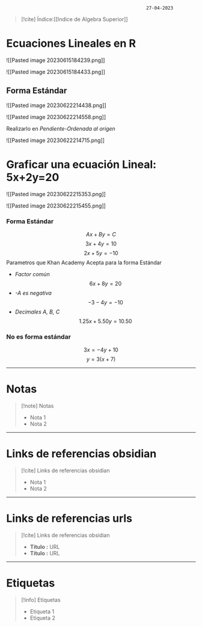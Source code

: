 														27-04-2023

>[!cite] Índice:[[Indice de Algebra Superior]]

# Ecuaciones Lineales en R

![[Pasted image 20230615184239.png]]

![[Pasted image 20230615184433.png]]

## Forma Estándar 

![[Pasted image 20230622214438.png]]


![[Pasted image 20230622214558.png]]

Realizarlo en *Pendiente-Ordenada al origen*

![[Pasted image 20230622214715.png]]
# Graficar una ecuación Lineal: 5x+2y=20 


![[Pasted image 20230622215353.png]]


![[Pasted image 20230622215455.png]]

### Forma Estándar

$$Ax+By=C$$$$3x+4y=10$$$$2x+5y=-10$$
Parametros que Khan Academy Acepta para la forma Estándar 

* *Factor común*
$$6x+8y=20$$
* *-A es negativa*
$$-3-4y=-10$$
* *Decimales A, B, C*
$$1.25x+5.50y=10.50$$

### No es forma estándar 

$$3x=-4y+10$$
$$y=3(x+7)$$









--------------------------------------------------

# Notas
> [!note]  Notas
> - Nota 1
> - Nota 2

--------------------------------------------------

# Links de referencias obsidian

> [!cite]  Links de referencias obsidian
> - Nota 1
> - Nota 2

--------------------------------------------------

# Links de referencias urls

> [!cite]  Links de referencias obsidian
> - __Título :__ URL
> - __Título :__ URL

--------------------------------------------------

# Etiquetas
> [!info] Etiquetas
> - Etiqueta 1
> - Etiqueta 2